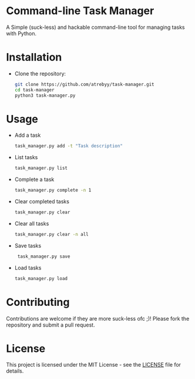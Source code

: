 # Command-line Task Manager

A Simple (suck-less) and hackable command-line tool for managing tasks with Python.

# Installation

- Clone the repository:

   ```bash
   git clone https://github.com/atrebyy/task-manager.git
   cd task-manager
   python3 task-manager.py

# Usage

- Add a task
   ```bash
   task_manager.py add -t "Task description"

- List tasks
   ```bash
   task_manager.py list

- Complete a task
   ```bash
   task_manager.py complete -n 1

- Clear completed tasks
   ```bash
   task_manager.py clear

- Clear all tasks
   ```bash
   task_manager.py clear -n all

- Save tasks
  ```bash
   task_manager.py save

- Load tasks
  ```bash
  task_manager.py load

# Contributing
Contributions are welcome if they are more suck-less ofc ;)! Please fork the repository and submit a pull request.

# License
This project is licensed under the MIT License - see the [LICENSE](https://github.com/atrebyy/task-manager/blob/main/LICENCE) file for details.
